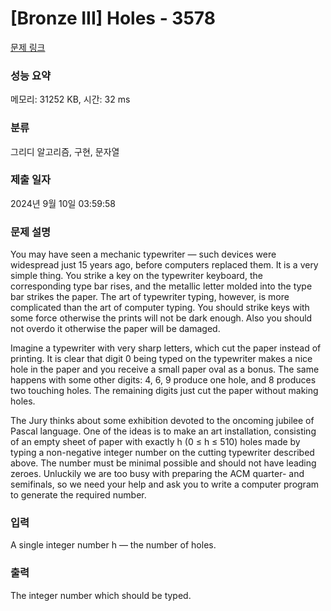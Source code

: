 # [Bronze III] Holes - 3578 

[문제 링크](https://www.acmicpc.net/problem/3578) 

### 성능 요약

메모리: 31252 KB, 시간: 32 ms

### 분류

그리디 알고리즘, 구현, 문자열

### 제출 일자

2024년 9월 10일 03:59:58

### 문제 설명

<p>You may have seen a mechanic typewriter — such devices were widespread just 15 years ago, before computers replaced them. It is a very simple thing. You strike a key on the typewriter keyboard, the corresponding type bar rises, and the metallic letter molded into the type bar strikes the paper. The art of typewriter typing, however, is more complicated than the art of computer typing. You should strike keys with some force otherwise the prints will not be dark enough. Also you should not overdo it otherwise the paper will be damaged.</p>

<p>Imagine a typewriter with very sharp letters, which cut the paper instead of printing. It is clear that digit 0 being typed on the typewriter makes a nice hole in the paper and you receive a small paper oval as a bonus. The same happens with some other digits: 4, 6, 9 produce one hole, and 8 produces two touching holes. The remaining digits just cut the paper without making holes.</p>

<p>The Jury thinks about some exhibition devoted to the oncoming jubilee of Pascal language. One of the ideas is to make an art installation, consisting of an empty sheet of paper with exactly h (0 ≤ h ≤ 510) holes made by typing a non-negative integer number on the cutting typewriter described above. The number must be minimal possible and should not have leading zeroes. Unluckily we are too busy with preparing the ACM quarter- and semifinals, so we need your help and ask you to write a computer program to generate the required number.</p>

### 입력 

 <p>A single integer number h — the number of holes.</p>

### 출력 

 <p>The integer number which should be typed.</p>

